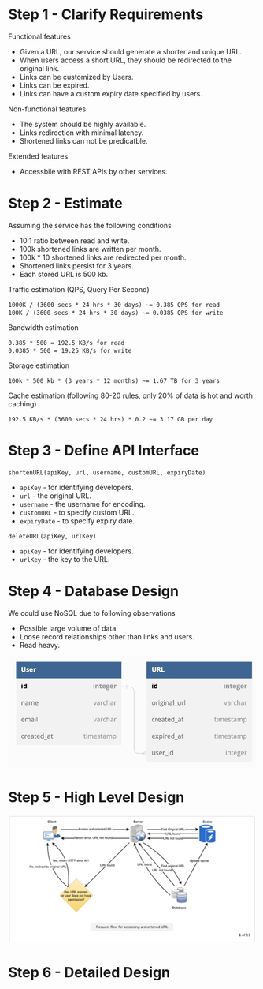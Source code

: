 # Step 1 - Clarify Requirements
Functional features
- Given a URL, our service should generate a shorter and unique URL.
- When users access a short URL, they should be redirected to the original link.
- Links can be customized by Users.
- Links can be expired.
- Links can have a custom expiry date specified by users.

Non-functional features
- The system should be highly available.
- Links redirection with minimal latency.
- Shortened links can not be predicatble.

Extended features
- Accessbile with REST APIs by other services.

# Step 2 - Estimate

Assuming the service has the following conditions
- 10:1 ratio between read and write.
- 100k shortened links are written per month.
- 100k * 10 shortened links are redirected per month.
- Shortened links persist for 3 years.
- Each stored URL is 500 kb.

Traffic estimation (QPS, Query Per Second)
```
1000K / (3600 secs * 24 hrs * 30 days) ~= 0.385 QPS for read
100K / (3600 secs * 24 hrs * 30 days) ~= 0.0385 QPS for write
```

Bandwidth estimation
```
0.385 * 500 = 192.5 KB/s for read
0.0385 * 500 = 19.25 KB/s for write
```

Storage estimation
```
100k * 500 kb * (3 years * 12 months) ~= 1.67 TB for 3 years
```

Cache estimation (following 80-20 rules, only 20% of data is hot and worth caching)
```
192.5 KB/s * (3600 secs * 24 hrs) * 0.2 ~= 3.17 GB per day
```

# Step 3 - Define API Interface
```
shortenURL(apiKey, url, username, customURL, expiryDate)
```
- `apiKey` - for identifying developers.
- `url` - the original URL.
- `username` - the username for encoding.
- `customURL` - to specify custom URL.
- `expiryDate` - to specify expiry date.

```
deleteURL(apiKey, urlKey)
```
- `apiKey` - for identifying developers.
- `urlKey` - the key to the URL.

# Step 4 - Database Design

We could use NoSQL due to following observations
- Possible large volume of data.
- Loose record relationships other than links and users.
- Read heavy.

![model](./model.png)

# Step 5 - High Level Design

![high levle design](./high-level-design.png)

# Step 6 - Detailed Design

